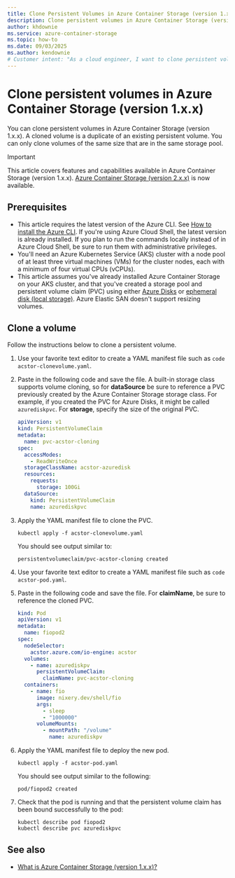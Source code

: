 ```yaml
---
title: Clone Persistent Volumes in Azure Container Storage (version 1.x.x)
description: Clone persistent volumes in Azure Container Storage (version 1.x.x). You can only clone volumes of the same size that are in the same storage pool.
author: khdownie
ms.service: azure-container-storage
ms.topic: how-to
ms.date: 09/03/2025
ms.author: kendownie
# Customer intent: "As a cloud engineer, I want to clone persistent volumes in Azure Container Storage (version 1.x.x), so that I can create duplicates."
---
```


# Clone persistent volumes in Azure Container Storage (version 1.x.x)

You can clone persistent volumes in Azure Container Storage (version 1.x.x). A cloned volume is a duplicate of an existing persistent volume. You can only clone volumes of the same size that are in the same storage pool.

> [!IMPORTANT]
> This article covers features and capabilities available in Azure Container Storage (version 1.x.x). [Azure Container Storage (version 2.x.x)](container-storage-introduction.md) is now available.

## Prerequisites

- This article requires the latest version of the Azure CLI. See [How to install the Azure CLI](/cli/azure/install-azure-cli). If you're using Azure Cloud Shell, the latest version is already installed. If you plan to run the commands locally instead of in Azure Cloud Shell, be sure to run them with administrative privileges.
- You'll need an Azure Kubernetes Service (AKS) cluster with a node pool of at least three virtual machines (VMs) for the cluster nodes, each with a minimum of four virtual CPUs (vCPUs).
- This article assumes you've already installed Azure Container Storage on your AKS cluster, and that you've created a storage pool and persistent volume claim (PVC) using either [Azure Disks](use-container-storage-with-managed-disks.md) or [ephemeral disk (local storage)](use-container-storage-with-local-disk-version-1.md). Azure Elastic SAN doesn't support resizing volumes.

## Clone a volume

Follow the instructions below to clone a persistent volume.

1. Use your favorite text editor to create a YAML manifest file such as `code acstor-clonevolume.yaml`.

1. Paste in the following code and save the file. A built-in storage class supports volume cloning, so for **dataSource** be sure to reference a PVC previously created by the Azure Container Storage storage class. For example, if you created the PVC for Azure Disks, it might be called `azurediskpvc`. For **storage**, specify the size of the original PVC.

   ```yml
   apiVersion: v1
   kind: PersistentVolumeClaim
   metadata:
     name: pvc-acstor-cloning
   spec:
     accessModes:
       - ReadWriteOnce
     storageClassName: acstor-azuredisk
     resources:
       requests:
         storage: 100Gi
     dataSource:
       kind: PersistentVolumeClaim
       name: azurediskpvc
   ```

1. Apply the YAML manifest file to clone the PVC.
   
   ```azurecli-interactive
   kubectl apply -f acstor-clonevolume.yaml 
   ```

   You should see output similar to:
   
   ```output
   persistentvolumeclaim/pvc-acstor-cloning created
   ```

1. Use your favorite text editor to create a YAML manifest file such as `code acstor-pod.yaml`.

1. Paste in the following code and save the file. For **claimName**, be sure to reference the cloned PVC.

   ```yml
   kind: Pod
   apiVersion: v1
   metadata:
     name: fiopod2
   spec:
     nodeSelector:
       acstor.azure.com/io-engine: acstor
     volumes:
       - name: azurediskpv
         persistentVolumeClaim:
           claimName: pvc-acstor-cloning
     containers:
       - name: fio
         image: nixery.dev/shell/fio
         args:
           - sleep
           - "1000000"
         volumeMounts:
           - mountPath: "/volume"
             name: azurediskpv
   ```

1. Apply the YAML manifest file to deploy the new pod.
   
   ```azurecli-interactive
   kubectl apply -f acstor-pod.yaml
   ```
   
   You should see output similar to the following:
   
   ```output
   pod/fiopod2 created
   ```

1. Check that the pod is running and that the persistent volume claim has been bound successfully to the pod:

   ```azurecli-interactive
   kubectl describe pod fiopod2
   kubectl describe pvc azurediskpvc
   ```
   

## See also

- [What is Azure Container Storage (version 1.x.x)?](container-storage-introduction-version-1.md)
